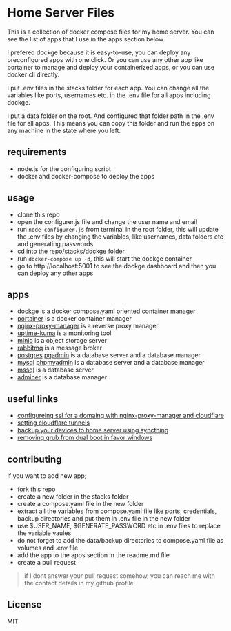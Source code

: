# Home Server Files

This is a collection of docker compose files for my home server. You can see the list of apps that I use in the apps section below.

I prefered dockge because it is easy-to-use, you can deploy any preconfigured apps with one click. Or you can use any other app like portainer to manage and deploy your containerized apps, or you can use docker cli directly.

I put .env files in the stacks folder for each app. You can change all the variables like ports, usernames etc. in the .env file for all apps including dockge. 

I put a data folder on the root. And configured that folder path in the .env file for all apps. This means you can copy this folder and run the apps on any machine in the state where you left.

## requirements
- node.js for the configuring script
- docker and docker-compose to deploy the apps

## usage
- clone this repo
- open the configurer.js file and change the user name and email
- run `node configurer.js` from terminal in the root folder, this will update the .env files by changing the variables, like usernames, data folders etc and generating passwords
- cd into the repo/stacks/dockge folder
- run `docker-compose up -d`, this will start the dockge container 
- go to http://localhost:5001 to see the dockge dashboard and then you can deploy any other apps

## apps
- [dockge](https://github.com/louislam/dockge) is a docker compose.yaml oriented container manager
- [portainer](https://www.portainer.io/) is a docker container manager
- [nginx-proxy-manager](https://nginxproxymanager.com/guide/) is a reverse proxy manager
- [uptime-kuma](https://github.com/louislam/uptime-kuma) is a monitoring tool
- [minio](https://min.io/docs/minio/container/index.html) is a object storage server
- [rabbitmq](https://www.rabbitmq.com/) is a message broker 
- [postgres](https://www.postgresql.org/) [pgadmin](https://www.pgadmin.org/) is a database server and a database manager
- [mysql](https://www.mysql.com/) [phpmyadmin](https://www.phpmyadmin.net/) is a database server and a database manager
- [mssql](https://www.microsoft.com/en-us/sql-server) is a database server
- [adminer](https://www.adminer.org/) is a database manager

## useful links
- [configureing ssl for a domaing with nginx-proxy-manager and cloudflare](https://medium.com/@life-is-short-so-enjoy-it/homelab-nginx-proxy-manager-setup-ssl-certificate-with-domain-name-in-cloudflare-dns-732af64ddc0b)
- [setting cloudflare tunnels](https://www.youtube.com/watch?v=ey4u7OUAF3c)
- [backup your devices to home server using syncthing](https://www.youtube.com/watch?v=PSx-BkMOPF4&t=259s)
- [removing grub from dual boot in favor windows](https://www.youtube.com/watch?v=TPHUpu5ZD7c)

## contributing
If you want to add new app;

- fork this repo
- create a new folder in the stacks folder
- create a compose.yaml file in the new folder
- extract all the variables from compose.yaml file like ports, credentials, backup directories and put them in .env file in the new folder
- use $USER_NAME, $GENERATE_PASSWORD etc in .env files to replace the variable vaules
- do not forget to add the data/backup directories to compose.yaml file as volumes and .env file
- add the app to the apps section in the readme.md file
- create a pull request 

> if I dont answer your pull request somehow, you can reach me with the contact details in my github profile

## License
MIT
